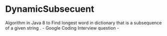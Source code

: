 # DynamicSubsecuent
Algorithm in Java 8 to Find longest word in dictionary that is a subsequence of a given string . - Google Coding Interview question -
